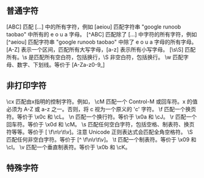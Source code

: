 ## 普通字符
[ABC]   匹配 [...] 中的所有字符，例如 [aeiou] 匹配字符串 "google runoob taobao" 中所有的 e o u a 字母。
[^ABC]  匹配除了 [...] 中字符的所有字符，例如 [^aeiou] 匹配字符串 "google runoob taobao" 中除了 e o u a 字母的所有字母。
[A-Z]   表示一个区间，匹配所有大写字母，[a-z] 表示所有小写字母。
[\s\S]  匹配所有。\s 是匹配所有空白符，包括换行，\S 非空白符，包括换行。
\w      匹配字母、数字、下划线。等价于 [A-Za-z0-9_]

## 非打印字符
\cx	    匹配由x指明的控制字符。例如， \cM 匹配一个 Control-M 或回车符。x 的值必须为 A-Z 或 a-z 之一。否则，将 c 视为一个原义的 'c' 字符。
\f	    匹配一个换页符。等价于 \x0c 和 \cL。
\n	    匹配一个换行符。等价于 \x0a 和 \cJ。
\r	    匹配一个回车符。等价于 \x0d 和 \cM。
\s	    匹配任何空白字符，包括空格、制表符、换页符等等。等价于 [ \f\n\r\t\v]。注意 Unicode 正则表达式会匹配全角空格符。
\S	    匹配任何非空白字符。等价于 [^ \f\n\r\t\v]。
\t	    匹配一个制表符。等价于 \x09 和 \cI。
\v	    匹配一个垂直制表符。等价于 \x0b 和 \cK。

## 特殊字符